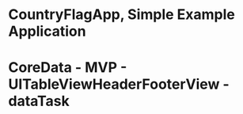 # CountryFlagApp, Simple Example Application

# CoreData - MVP - UITableViewHeaderFooterView - dataTask
